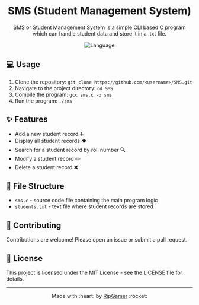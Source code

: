 <h1 align="center">SMS (Student Management System)</h1>

<p align="center">SMS or Student Management System is a simple CLI based C program which can handle student data and store it in a .txt file.</p>

<p align="center"><img src="https://img.shields.io/badge/language-C-blue.svg" alt="Language"></p>

## :computer: Usage

1. Clone the repository: `git clone https://github.com/<username>/SMS.git`
2. Navigate to the project directory: `cd SMS`
3. Compile the program: `gcc sms.c -o sms`
4. Run the program: `./sms`

## :sparkles: Features

* Add a new student record :heavy_plus_sign:
* Display all student records :eye:
* Search for a student record by roll number :mag:
* Modify a student record :pencil2:
* Delete a student record :x:

## :file_folder: File Structure

* `sms.c` - source code file containing the main program logic
* `students.txt` - text file where student records are stored

## :handshake: Contributing

Contributions are welcome! Please open an issue or submit a pull request.

## :page_with_curl: License

This project is licensed under the MIT License - see the [LICENSE](LICENSE) file for details.

---

<p align="center">
    Made with :heart: by <a href="https://github.com/ripgamer">RipGamer</a> :rocket:
</p>
